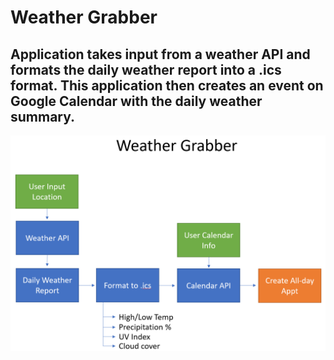 # Weather Grabber 
Application takes input from a weather API and formats the daily weather report into a .ics format. This application then creates an event on Google Calendar with the daily weather summary.
---
![ConOps](./description/ConOps.png)